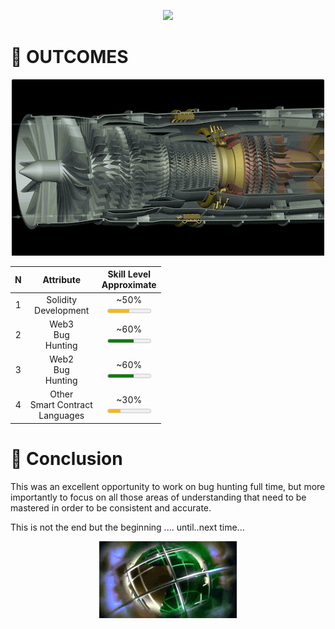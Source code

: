 <p align="center">
<a href="https://twitter.com/m0ham3dxx" target="_blank">
<img src = "https://hits.seeyoufarm.com/api/count/incr/badge.svg?url=https%3A%2F%2Fgithub.com%2Fm0ham3dx%2FImmunefi-WHS-Report&count_bg=%23270082&title_bg=%23570530&icon=snapchat.svg&icon_color=%2304FF7B&title=n00bs&edge_flat=false">
</a>
</p>

# 🔵 OUTCOMES

<p align="center">
<a href="https://twitter.com/m0ham3dxx" target="_blank">
<img src="./img/engini.gif">
</a>
</p>

N | Attribute | Skill Level <br> Approximate
|:--:|:--:|:--:|
1 | Solidity <br> Development | <label for="fuel"> ~50% <br></label><meter id="fuel" min="0" max="100" low="33" high="66" optimum="80" value="50"></meter>
2 | Web3 <br> Bug <br> Hunting | <label for="fuel">~60%<br></label><meter id="fuel" min="0" max="100" low="33" high="55" optimum="80" value="60"></meter>
3 | Web2 <br> Bug <br> Hunting | <label for="fuel">~60%<br></label><meter id="fuel" min="0" max="100" low="33" high="55" optimum="80" value="60"></meter>
4 | Other<br>Smart Contract<br>Languages | <label for="fuel">~30%<br></label><meter id="fuel" min="0" max="100" low="33" high="80" optimum="80" value="30"></meter>

# 💙 Conclusion

This was an excellent opportunity to work on bug hunting full time, but more importantly to focus on all those areas of understanding that need to be mastered in order to be consistent and accurate.  

This is not the end but the beginning .... until..next time... 

<p align="center">
<a href="https://twitter.com/m0ham3dxx" target="_blank">
<img src="./img/anon.gif">
</a>
</p>